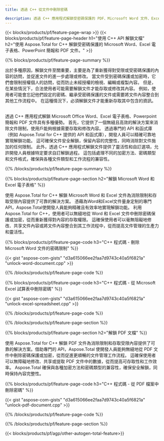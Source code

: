 ```yaml
---
title: 透過 C++ 從文件中刪除密碼 

description: 透過 C++ 應用程式解鎖受密碼保護的 PDF、Microsoft Word 文件、Excel 電子表格和 PowerPoint 簡報文件。
---
```


{{< blocks/products/pf/feature-page-wrap >}}
{{< blocks/products/pf/feature-page-header h1="使用 C++ API 解鎖文檔" h2="使用 Aspose.Total for C++ 解鎖受密碼保護的 Microsoft Word、Excel 電子表格、PowerPoint 簡報和 PDF 文件。" >}}

{{% blocks/products/pf/feature-page-summary %}}

出於多種原因，解鎖文件至關重要，主要是為了重新獲得對受限或受密碼保護的內容的訪問，並促進文件的進一步處理或修改。 當文件受到密碼保護或加密時，它們會限制授權個人的訪問，從而防止未經授權的檢視、編輯或複製內容。 但是，在某些情況下，合法使用者可能需要解鎖文件才能存取或修改其內容。 例如，使用者可能會忘記他們設定的密碼、繼承受密碼保護的文件或需要將文件內容整合到其他工作流程中。 在這種情況下，必須解鎖文件才能重新存取其中包含的資訊。<br /><br />

透過 C++ 應用程式解鎖 Microsoft Office Word、Excel 電子表格、Powerpoint 簡報和 PDF 文件具有多種優勢。 首先，它提供了一個無縫且高效的解決方案來消除文件限制，使用戶能夠根據需要存取和修改內容。 透過專門的 API 和函式庫（例如 Aspose.Total for C++ 提供的 API 和函式庫），開發人員可以精確可靠地實現解鎖功能。 這可確保文件安全解鎖，保留內容的完整性，同時消除對文件施加的任何限制。 此外，透過 C++ 應用程式解鎖文件提供了靈活性和自訂選項，允許開發人員根據特定要求自訂解鎖過程。 這包括處理不同的加密方法、密碼類型和文件格式，確保與各種文件類型和工作流程的兼容性。 

{{% /blocks/products/pf/feature-page-summary  %}}

{{% blocks/products/pf/feature-page-section  h2="解鎖 Microsoft Word 和 Excel 電子表格" %}}

使用 Aspose.Total for C++ 解鎖 Microsoft Word 和 Excel 文件為消除限制和存取受限內容提供了可靠的解決方案。 憑藉為Word和Excel文件量身定制的專門API，Aspose.Total使開發人員能夠精確且有效率地實現解鎖功能。 利用 Aspose.Total for C++，使用者可以無縫地從 Word 和 Excel 文件中刪除密碼保護或加密，從而重新獲得對內容的存取權限。 這確保使用者可以毫無阻礙地修改、共享文件內容或將文件內容整合到其工作流程中，從而提高文件管理的生產力和靈活性。

{{% blocks/products/pf/feature-page-code h3="C++ 程式碼 - 刪除 Microsoft Word 文件的密碼限制" %}}

{{< gist "aspose-com-gists" "d3a615066ee2faa7d9743c40a5f6821a" "unlock-word-document.cpp" >}}

{{% /blocks/products/pf/feature-page-code  %}}

{{% blocks/products/pf/feature-page-code h3="C++ 程式碼 - 從 Microsoft Excel 試算表中刪除密碼" %}}

{{< gist "aspose-com-gists" "d3a615066ee2faa7d9743c40a5f6821a" "unlock-excel-spreadsheet.cpp" >}}

{{% /blocks/products/pf/feature-page-code  %}}

{{% /blocks/products/pf/feature-page-section %}}

{{% blocks/products/pf/feature-page-section  h2="解鎖 PDF 文檔" %}}

使用 Aspose.Total for C++ 解鎖 PDF 文件為消除限制和存取受限內容提供了可靠的解決方案。借助專門的 API，Aspose.Total 使開發人員能夠無縫地從 PDF 文件中刪除密碼保護或加密，從而促進更順暢的文件管理工作流程。 這確保使用者可以無障礙地修改、共享或提取 PDF 文件中的數據，從而提高可存取性和工作效率。 Aspose.Total 確保與各種加密方法和密碼類型的兼容性，確保安全解鎖，同時保持內容完整性。

{{% blocks/products/pf/feature-page-code h3="C++ 程式碼 - 從 PDF 檔案中刪除密碼" %}}

{{< gist "aspose-com-gists" "d3a615066ee2faa7d9743c40a5f6821a" "unlock-pdf-document.cpp" >}}

{{% /blocks/products/pf/feature-page-code  %}}

{{% /blocks/products/pf/feature-page-section %}}

{{< blocks/products/pf/agp/other-autogen-total-feature>}}